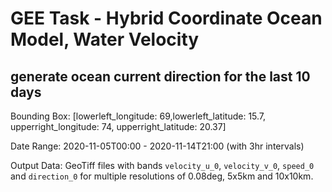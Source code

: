# GEE Task - Hybrid Coordinate Ocean Model, Water Velocity
## generate ocean current direction for the last 10 days

Bounding Box: [lowerleft_longitude: 69,lowerleft_latitude: 15.7, upperright_longitude: 74, upperright_latitude: 20.37]

Date Range: 2020-11-05T00:00 - 2020-11-14T21:00 (with 3hr intervals)

Output Data: GeoTiff files with bands `velocity_u_0`, `velocity_v_0`, `speed_0` and `direction_0` for multiple resolutions of 0.08deg, 5x5km and 10x10km.


